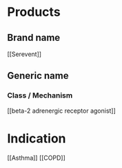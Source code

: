 # Products

## Brand name
[[Serevent]]

## Generic name

### Class / Mechanism
[[beta-2 adrenergic receptor agonist]]


# Indication
[[Asthma]]
[[COPD]]